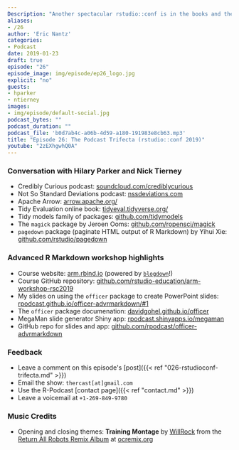 ```yaml
---
Description: "Another spectacular rstudio::conf is in the books and the R-Podcast has tons of insights to share!  We kick off our coverage with a three-podcast crossover as I am joined by Credibly Curious co-host Nick Tierny and Not So Standard Deviations co-host Hilary Parker!  We discuss our impressions of the conference and where we'd like to see R go in 2019.  Plus I share how my journey to the Advanced R-Markdown workshop is a testament to the welcoming and openness that the R community offers. This is just the beginning of our coverage and I hope you enjoy this episode!"  
aliases:
- /26
author: 'Eric Nantz'
categories:
- Podcast
date: 2019-01-23
draft: true
episode: "26"
episode_image: img/episode/ep26_logo.jpg
explicit: "no"
guests:
- hparker
- ntierney
images:
- img/episode/default-social.jpg
podcast_bytes: ""
podcast_duration: ""
podcast_file: 'b0d7ab4c-a06b-4d59-a180-191983e8cb63.mp3'
title: "Episode 26: The Podcast Trifecta (rstudio::conf 2019)"
youtube: "2zEXhgwhQ0A"
---
```


### Conversation with Hilary Parker and Nick Tierney

* Credibly Curious podcast: [soundcloud.com/crediblycurious](https://soundcloud.com/crediblycurious)
* Not So Standard Deviations podcast: [nssdeviations.com](http://nssdeviations.com/)
* Apache Arrow: [arrow.apache.org/](https://arrow.apache.org/)
* Tidy Evaluation online book: [tidyeval.tidyverse.org/](https://tidyeval.tidyverse.org/)
* Tidy models family of packages: [github.com/tidymodels](https://github.com/tidymodels)
* The `magick` package by Jeroen Ooms: [github.com/ropensci/magick](https://github.com/ropensci/magick)
* `pagedown` package (paginate HTML output of R Markdown) by Yihui Xie: [github.com/rstudio/pagedown](https://github.com/rstudio/pagedown)

### Advanced R Markdown workshop highlights

* Course website: [arm.rbind.io](https://arm.rbind.io/) (powered by [`blogdown`](https://bookdown.org/yihui/blogdown/)!)
* Course GitHub repository: [github.com/rstudio-education/arm-workshop-rsc2019](https://github.com/rstudio-education/arm-workshop-rsc2019)
* My slides on using the `officer` package to create PowerPoint slides: [rpodcast.github.io/officer-advrmarkdown/#1](https://rpodcast.github.io/officer-advrmarkdown)
* The `officer` package documenation: [davidgohel.github.io/officer](https://davidgohel.github.io/officer/)
* MegaMan slide generator Shiny app: [rpodcast.shinyapps.io/megaman](https://rpodcast.shinyapps.io/megaman/)
* GitHub repo for slides and app: [github.com/rpodcast/officer-advrmarkdown](https://github.com/rpodcast/officer-advrmarkdown)

### Feedback

- Leave a comment on this episode's [post]({{< ref "026-rstudioconf-trifecta.md" >}})
- Email the show: `thercast[at]gmail.com`
- Use the R-Podcast [contact page]({{< ref "contact.md" >}})
- Leave a voicemail at `+1-269-849-9780`

### Music Credits

- Opening and closing themes: __Training Montage__ by [WillRock](http://ocremix.org/artist/5043/willrock)  from the [Return All Robots Remix Album](http://ocremix.org/events/returnallrobots/) at [ocremix.org](http://ocremix.org/)
